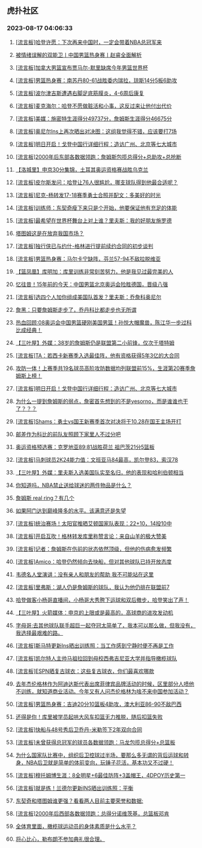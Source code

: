 ## 虎扑社区 
### 2023-08-17 04:06:33

1. [[流言板]哈登许愿：下次再来中国时，一定会带着NBA总冠军来](https://bbs.hupu.com/61699574.html)

2. [被情绪误解的双能卫丨中国男篮热身赛丨赵睿全面解析](https://bbs.hupu.com/61699043.html)

3. [[流言板]加拿大男篮宣布贾马尔-默里缺席今年男篮世界杯](https://bbs.hupu.com/61698409.html)

4. [[流言板]男篮热身赛：南苏丹80-61战胜委内瑞拉，琼斯14分5板6助攻](https://bbs.hupu.com/61698043.html)

5. [[流言板]波尔津吉斯遭遇右脚足底筋膜炎，4-6周后康复](https://bbs.hupu.com/61700500.html)

6. [[流言板]麦克海尔：哈登不愿做脏活和小事，这反过来让他付出代价](https://bbs.hupu.com/61697626.html)

7. [[流言板]美媒：施密特生涯得分49737分，詹姆斯生涯得分46675分](https://bbs.hupu.com/61697892.html)

8. [[流言板]奥尼尔Ins上再次晒出对决图：这组我觉得不错，应该要打7场](https://bbs.hupu.com/61701752.html)

9. [[流言板]明日开启！戈登中国行详细行程：造访广州、北京等七大城市](https://bbs.hupu.com/61702312.html)

10. [[流言板]2000年后东部各数据领跑：詹姆斯包揽总得分+总助攻+总抢断](https://bbs.hupu.com/61700736.html)

11. [【洛城里】申京30分集锦，土耳其奥运资格赛战胜乌克兰](https://bbs.hupu.com/61688948.html)

12. [[流言板]皮尔斯发问：哈登让76人很尴尬，哪支球队得到他最合适呢？](https://bbs.hupu.com/61702258.html)

13. [[流言板]尼克-杨转发17-18赛季勇士合照并配文：多美好的时光](https://bbs.hupu.com/61702453.html)

14. [[流言板]训练师：东契奇瘦下来只是个开始，他要保证他有充足的体能](https://bbs.hupu.com/61695701.html)

15. [[流言板]最希望在世界杯舞台上对上谁？里夫斯：我的好朋友施罗德](https://bbs.hupu.com/61702200.html)

16. [塔图姆这是在放弃我国市场？](https://bbs.hupu.com/61700414.html)

17. [[流言板]独行侠已与约什-格林进行提前续约合同的初步谈判](https://bbs.hupu.com/61700623.html)

18. [[流言板]男篮热身赛：马尔卡宁缺阵，芬兰57-94不敌拉脱维亚](https://bbs.hupu.com/61702795.html)

19. [【篮凤凰】库明加：库里训练非常刻苦努力，他是我见过最完美的人](https://bbs.hupu.com/61696612.html)

20. [忆往昔！15年前的今天：中国男篮北京奥运会险胜德国，晋级八强](https://bbs.hupu.com/61692349.html)

21. [[流言板]选四个人加你组成美国队首发？里夫斯：乔詹科奥尼尔](https://bbs.hupu.com/61701993.html)

22. [詹黑：只要詹姆斯走步了，乔丹科比都走步也无所谓](https://bbs.hupu.com/61701222.html)

23. [热血回顾:08奥运会中国男篮硬刚美国男篮！孙悦大帽魔兽，陈江华一步过科比成经典！](https://bbs.hupu.com/61697148.html)

24. [【三叶屋】外媒：38岁的詹姆斯仍是联盟第二小前锋，仅次于塔特姆](https://bbs.hupu.com/61694743.html)

25. [[流言板]TA：若西卡新赛季入选最佳阵，他有资格获得5年3亿的大合同](https://bbs.hupu.com/61700097.html)

26. [攻防一体！上赛季共19名球员高阶攻防数据均列联盟前15%，生涯第20赛季詹姆斯上榜！](https://bbs.hupu.com/61702665.html)

27. [[流言板]明日开启！戈登中国行详细行程：造访广州、北京等七大城市](https://bbs.hupu.com/61702121.html)

28. [为什么一提到詹姆斯的弱点，詹密首先想到的不是yesorno，而是谁谁也干了？？？](https://bbs.hupu.com/61702821.html)

29. [[流言板]Shams：勇士vs国王新赛季首次对决将于10.28在国王主场开打](https://bbs.hupu.com/61692513.html)

30. [邮差作为科比的前队友照顾下家里人不过分吧](https://bbs.hupu.com/61702529.html)

31. [奥运资格预选赛：克罗地亚89:81战胜荷兰 祖巴茨21分5篮板](https://bbs.hupu.com/61702443.html)

32. [[流言板]马刺球员2K24能力值：文班亚马84最高，凯尔登83，索汉78](https://bbs.hupu.com/61696648.html)

33. [【三叶屋】外媒：里夫斯入选美国队实至名归，他的表现和哈利伯顿相当](https://bbs.hupu.com/61696058.html)

34. [你知道吗，NBA禁止送给球迷的两件物品是什么？](https://bbs.hupu.com/61702593.html)

35. [詹姆斯 real ring？有几个](https://bbs.hupu.com/61702715.html)

36. [如果阿门达到巅峰隆多的水平。该满意还是失望](https://bbs.hupu.com/61700833.html)

37. [[流言板]统治赛场！太阳官推晒艾顿国家队表现：22+10，14投10中](https://bbs.hupu.com/61697999.html)

38. [[流言板]开启互吹！格林转发库里称赞言论：来自山羊的极大赞美](https://bbs.hupu.com/61692285.html)

39. [[流言板]记者：詹姆斯在伤前的状态依然顶级，但他的伤病愈发频繁](https://bbs.hupu.com/61695973.html)

40. [[流言板]Amico：哈登仍然倾向去快船，但对其他球队已持开放态度](https://bbs.hupu.com/61691621.html)

41. [韦德名人堂演讲：没有亲人和朋友的帮助 我不可能站在这里](https://bbs.hupu.com/61692197.html)

42. [[流言板]里弗斯：湖人仍是詹姆斯的球队，我认为他仍排在联盟前7](https://bbs.hupu.com/61693891.html)

43. [哈登做客小杨哥直播间，小杨哥大秀胯下运球和双后撤步，哈登笑出了声！](https://bbs.hupu.com/61692248.html)

44. [【三叶屋】火箭媒体：申京的上限或是最高的，高球商的进攻发动机](https://bbs.hupu.com/61696377.html)

45. [字母哥:去其他球队联手超巨一起夺冠太简单了，我本可以那么做，但我没有，我选择最艰难的路。](https://bbs.hupu.com/61696287.html)

46. [[流言板]斯马特更新Ins晒出训练照：当工作感到宁静时便不再是工作](https://bbs.hupu.com/61701526.html)

47. [[流言板]凯尔特人主帅马祖拉回到母校西弗吉尼亚大学并指导橄榄球队](https://bbs.hupu.com/61701360.html)

48. [[流言板]ESPN晒复古球衣：这些复古球衣，你们最喜欢哪款](https://bbs.hupu.com/61696267.html)

49. [去年杰伦格林作为阿迪达斯代表出席菲律宾品牌活动的时候，区里部分人喷他不训练，就知道商业活动。今年又有人问杰伦格林为啥不来中国参加活动？](https://bbs.hupu.com/61695205.html)

50. [[流言板]男篮热身赛：吉迪20分10篮板4助攻，澳大利亚86-90不敌巴西](https://bbs.hupu.com/61696523.html)

51. [还得是你！库里被学员起哄大风车扣篮无力推脱，随后扣篮失败](https://bbs.hupu.com/61691410.html)

52. [[流言板]快船与48号秀后卫乔丹-米勒签下2年双向合同](https://bbs.hupu.com/61700990.html)

53. [[流言板]未曾获得总冠军的球员各数据领跑：马龙包揽总得分+总篮板](https://bbs.hupu.com/61701679.html)

54. [为什么国家队比赛中，组织后卫控球过半场，要那么多无谓的背后运球和转身，NBA后卫就是简单的体前变向，玩锤子花活，基本功又不过硬！](https://bbs.hupu.com/61700798.html)

55. [[流言板]穆托姆博生涯：8全明星+6最佳防阵+3盖帽王，4DPOY历史第一](https://bbs.hupu.com/61700664.html)

56. [[流言板]就是练！兰德尔更新INS晒出训练照：平衡](https://bbs.hupu.com/61701640.html)

57. [东契奇和塔图姆谁更强？看看两人目前主要荣誉和数据:](https://bbs.hupu.com/61701986.html)

58. [[流言板]2000年后西部各数据领跑：总得分诺维茨基，总篮板邓肯](https://bbs.hupu.com/61700708.html)

59. [全体育里面，橄榄球运动员的身体素质是什么水平？](https://bbs.hupu.com/61698152.html)

60. [将心比心，勒布朗不参加典礼很合理。](https://bbs.hupu.com/61702206.html)

